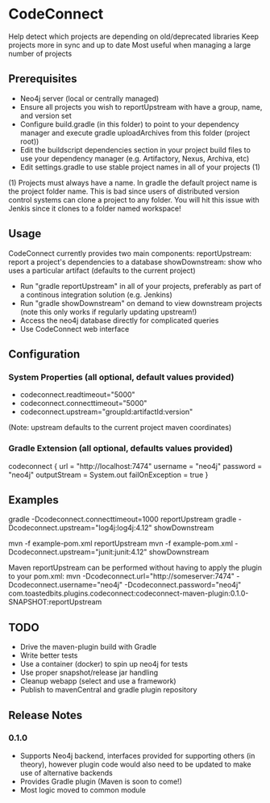 # CodeConnect
Help detect which projects are depending on old/deprecated libraries
Keep projects more in sync and up to date
Most useful when managing a large number of projects

## Prerequisites
* Neo4j server (local or centrally managed)
* Ensure all projects you wish to reportUpstream with have a group, name, and version set
* Configure build.gradle (in this folder) to point to your dependency manager and execute gradle uploadArchives from this folder (project root))
* Edit the buildscript dependencies section in your project build files to use your dependency manager (e.g. Artifactory, Nexus, Archiva, etc)
* Edit settings.gradle to use stable project names in all of your projects (1)

(1) Projects must always have a name. In gradle the default project name is the project folder name.
	This is bad since users of distributed version control systems can clone a project to any folder.
	You will hit this issue with Jenkis since it clones to a folder named workspace!

## Usage
CodeConnect currently provides two main components:
reportUpstream: report a project's dependencies to a database
showDownstream: show who uses a particular artifact (defaults to the current project)

* Run "gradle reportUpstream" in all of your projects, preferably as part of a continous integration solution (e.g. Jenkins)
* Run "gradle showDownstream" on demand to view downstream projects (note this only works if regularly updating upstream!)
* Access the neo4j database directly for complicated queries
* Use CodeConnect web interface

## Configuration
### System Properties (all optional, default values provided)
* codeconnect.readtimeout="5000"
* codeconnect.connecttimeout="5000"
* codeconnect.upstream="groupId:artifactId:version"

(Note: upstream defaults to the current project maven coordinates)

### Gradle Extension (all optional, defaults values provided)
codeconnect {
	url = "http://localhost:7474"
	username = "neo4j"
	password = "neo4j"
	outputStream = System.out
	failOnException = true
}

## Examples
gradle -Dcodeconnect.connecttimeout=1000 reportUpstream 
gradle -Dcodeconnect.upstream="log4j:log4j:4.12" showDownstream

mvn -f example-pom.xml reportUpstream
mvn -f example-pom.xml -Dcodeconnect.upstream="junit:junit:4.12" showDownstream

Maven reportUpstream can be performed without having to apply the plugin to your pom.xml:
	mvn -Dcodeconnect.url="http://someserver:7474" -Dcodeconnect.username="neo4j" -Dcodeconnect.password="neo4j" com.toastedbits.plugins.codeconnect:codeconnect-maven-plugin:0.1.0-SNAPSHOT:reportUpstream

## TODO
* Drive the maven-plugin build with Gradle
* Write better tests
* Use a container (docker) to spin up neo4j for tests
* Use proper snapshot/release jar handling
* Cleanup webapp (select and use a framework)
* Publish to mavenCentral and gradle plugin repository

## Release Notes
### 0.1.0
* Supports Neo4j backend, interfaces provided for supporting others (in theory), however plugin code would also need to be updated to make use of alternative backends
* Provides Gradle plugin (Maven is soon to come!)
* Most logic moved to common module
